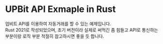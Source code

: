 # UPBit API Exmaple in Rust
업비트 API를 이용하여 자동거래를 할 수 있는 예제입니다.\
Rust 2021로 작성되었으며, 초기 버전이라 실제로 써먹긴 좀 힘들고 API로 통신하는 부분이랑 로직 부분 적절히 참고하시면 좋을 듯 합니다.
